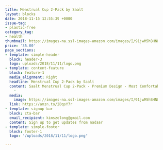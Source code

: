 ```yaml
---
title: Menstrual Cup 2-Pack by Saalt
layout: blocks
date: 2018-11-15 12:55:39 +0000
issue-tag:
- plastic-free
category_tag:
- health
thumbnail: https://images-na.ssl-images-amazon.com/images/I/91jwM5hBHNL._SL1500_.jpg
price: '35.00'
page_sections:
- template: simple-header
  block: header-3
  logo: uploads/2018/11/11/logo.png
- template: content-feature
  block: feature-1
  media_alignment: Right
  headline: Menstrual Cup 2-Pack by Saalt
  content: Saalt Menstrual Cup 2-Pack - Premium Design - Most Comfortable Period Cup
    -
  media:
    image: https://images-na.ssl-images-amazon.com/images/I/91jwM5hBHNL._SL1500_.jpg
  link: https://amzn.to/2DqsY7r
- template: signup-bar
  block: cta-bar
  email_recipient: kimszelong@gmail.com
  content: Sign up to get updates from nadaar
- template: simple-footer
  block: footer-1
  logo: "/uploads/2018/11/11/logo.png"

---
```

